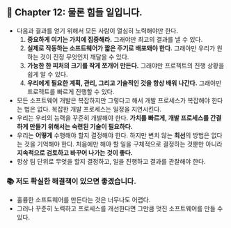 ## 🌈 Chapter 12: 물론 힘들 일입니다.
- 다음과 결과를 얻기 위해서 모든 사람이 열심히 노력해야만 한다.
  1. **중요하게 여기는 가치에 집중해라.** 그래야만 최고의 결과를 낼 수 있다.
  2. **실제로 작동하는 소프트웨어가 짧은 주기로 배포돼야 한다.** 그래야만 우리가 원하는 것이 진정 무엇인지 깨달을 수 있다.
  3. **가능한 한 피처의 크기를 작게 쪼개어 만든다.** 그래야만 프로젝트의 진행 상황을 쉽게 알 수 있다.
  4. **우리에게 필요한 계획, 관리, 그리고 기술적인 것을 항상 배워 나간다.** 그래야만 프로젝트를 빠르게 진행할 수 있다.
- 모든 소프트웨어 개발은 복잡하지만 그렇다고 해서 개발 프로세스가 복잡해야 한다는 법은 없다. 복잡한 개발 프로세스는 일정을 지연시킨다.
- 우리는 우리의 능력을 꾸준히 개발해야 한다. **가치를 빠르게, 개발 프로세스를 간결하게 만들기 위해서는 숙련된 기술이 필요하다.**
- 우리는 **어떻게** 수행해야 할지 결정해야 한다. 하지만 변치 않는 **최선**의 방법은 없다는 것을 기억해야 한다. 처음에만 해야 할 일을 구체적으로 결정하는 것뿐만 아니라 **지속적으로 검토하고 바꾸어 나가는 것이 좋다.**
- 항상 팀 단위로 무엇을 할지 결정하고, 일을 진행하고 결과를 관찰해야 한다.

### 📚 저도 확실한 해결책이 있으면 좋겠습니다.
- 훌륭한 소프트웨어를 만든다는 것은 너무나도 어렵다.
- 그러나 꾸준히 노력하고 프로세스를 개선한다면 그만큼 멋진 소프트웨어를 만들 수 있다.